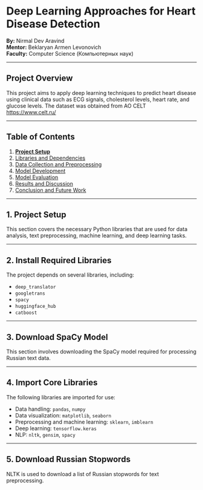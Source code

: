 # Deep Learning Approaches for Heart Disease Detection

**By:** Nirmal Dev Aravind  
**Mentor:** Beklaryan Armen Levonovich  
**Faculty:** Computer Science (Компьютерных наук)

---

## Project Overview

This project aims to apply deep learning techniques to predict heart disease using clinical data such as ECG signals, cholesterol levels, heart rate, and glucose levels.
The dataset was obtained from AO CELT https://www.celt.ru/

---

## Table of Contents

1. **[Project Setup](#project-setup)**
2. [Libraries and Dependencies](#libraries-and-dependencies)
3. [Data Collection and Preprocessing](#data-collection-and-preprocessing)
4. [Model Development](#model-development)
5. [Model Evaluation](#model-evaluation)
6. [Results and Discussion](#results-and-discussion)
7. [Conclusion and Future Work](#conclusion-and-future-work)

---

## 1. Project Setup

This section covers the necessary Python libraries that are used for data analysis, text preprocessing, machine learning, and deep learning tasks.

---

## 2. Install Required Libraries

The project depends on several libraries, including:
- `deep_translator`
- `googletrans`
- `spacy`
- `huggingface_hub`
- `catboost`

---

## 3. Download SpaCy Model

This section involves downloading the SpaCy model required for processing Russian text data.

---

## 4. Import Core Libraries

The following libraries are imported for use:
- Data handling: `pandas`, `numpy`
- Data visualization: `matplotlib`, `seaborn`
- Preprocessing and machine learning: `sklearn`, `imblearn`
- Deep learning: `tensorflow.keras`
- NLP: `nltk`, `gensim`, `spacy`

---

## 5. Download Russian Stopwords

NLTK is used to download a list of Russian stopwords for text preprocessing.
